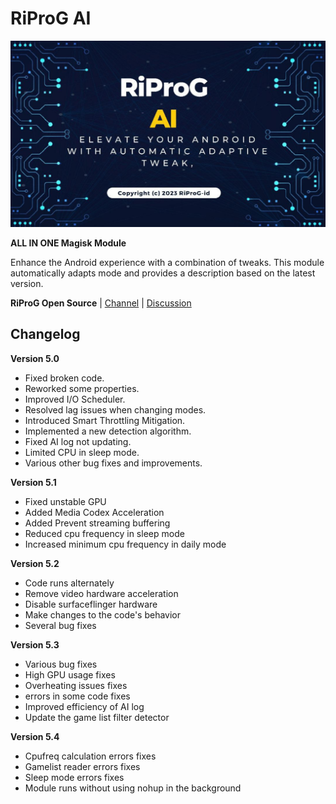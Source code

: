 # RiProG AI

![RiProG AI Banner](https://raw.githubusercontent.com/RiProG-id/RiProG-AI/main/banner.jpg)

**ALL IN ONE Magisk Module**

Enhance the Android experience with a combination of tweaks. This module automatically adapts mode and provides a description based on the latest version.

**RiProG Open Source** | [Channel](https://t.me/RiOpSo) | [Discussion](https://t.me/RiOpSoDisc)

## Changelog

**Version 5.0**

- Fixed broken code.
- Reworked some properties.
- Improved I/O Scheduler.
- Resolved lag issues when changing modes.
- Introduced Smart Throttling Mitigation.
- Implemented a new detection algorithm.
- Fixed AI log not updating.
- Limited CPU in sleep mode.
- Various other bug fixes and improvements.

**Version 5.1**

- Fixed unstable GPU
- Added Media Codex Acceleration
- Added Prevent streaming buffering
- Reduced cpu frequency in sleep mode
- Increased minimum cpu frequency in daily mode

**Version 5.2**

- Code runs alternately
- Remove video hardware acceleration
- Disable surfaceflinger hardware
- Make changes to the code's behavior
- Several bug fixes

**Version 5.3**

- Various bug fixes
- High GPU usage fixes
- Overheating issues fixes
- errors in some code fixes
- Improved efficiency of AI log
- Update the game list filter detector

**Version 5.4**

- Cpufreq calculation errors fixes
- Gamelist reader errors fixes
- Sleep mode errors fixes
- Module runs without using nohup in the background
